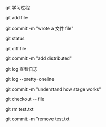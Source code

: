 git 学习过程

git add file

git commit -m "wrote a 文件 file"

git status

git diff file

git commit -m "add distributed"

git log  查看日志

git log --pretty=oneline

git commit -m "understand how stage works"

git checkout -- file

git rm test.txt

git commit -m "remove test.txt
